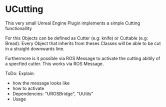 # UCutting

This very small Unreal Engine Plugin implements a simple Cutting functionallity

For this Objects can be defined as Cutter (e.g: knife) or Cuttable (e.g: Bread). 
Every Object that inherits from theses Classes will be able to be cut in a straight downwards line. 

Furthermore is it possible via ROS Message to activate the cutting abitily of a specfied cutter. This works via ROS Message.

ToDo: Explain:
- how the message looks like
- how to activate
- Dependencies:
    "UROSBridge",
    "UUtils"
- Usage

